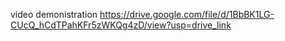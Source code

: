 video demonistration
https://drive.google.com/file/d/1BbBK1LG-CUcQ_hCdTPahKFr5zWKQg4zD/view?usp=drive_link
